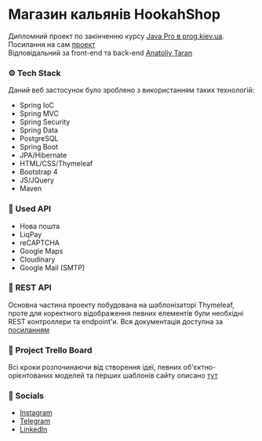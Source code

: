 # Магазин кальянів HookahShop 

Дипломний проект по закінченню курсу <a href="https://prog.kiev.ua/">Java Pro в prog.kiev.ua</a>. <br>
Посилання на сам <a href="http://hookah-shop.herokuapp.com/">проект</a><br>
Відповідальний за front-end та back-end <a href="https://www.linkedin.com/anatoliy-taran">Anatoliy Taran</a>

### ⚙️ Tech Stack 

Даний веб застосунок було зроблено з використанням таких технологій:

- Spring IoC
- Spring MVC
- Spring Security
- Spring Data
- PostgreSQL
- Spring Boot
- JPA/Hibernate
- HTML/CSS/Thymeleaf
- Bootstrap 4
- JS/JQuery
- Maven

### 📄 Used API

- Нова пошта
- LiqPay
- reCAPTCHA
- Google Maps
- Cloudinary
- Google Mail (SMTP)

### 📄 REST API

Основна частина проекту побудована на шаблонізаторі Thymeleaf, проте для коректного відображення певних елементів були необхідні REST контроллери та endpoint'и. Вся документація доступна за <a href="https://docs.google.com/spreadsheets/d/1L_diRdO5mTP1OB9qdfxEgo3LatoSVP5lnS1HSHyKONk/edit?usp=sharing">посиланням</a>

### 🔄 Project Trello Board

Всі кроки розпочинаючи від створення ідеї, певних об'єктно-орієнтованих моделей та перших шаблонів сайту описано <a href="https://trello.com/b/4DHtOHB2/hookahshop">тут</a>

### 🌠 Socials
- <a href="https://www.instagram.com/anta4bl/">Instagram</a>
- <a href="https://t.me/nules_dev">Telegram</a>
- <a href="https://www.linkedin.com/anatoliy-taran">LinkedIn</a>
